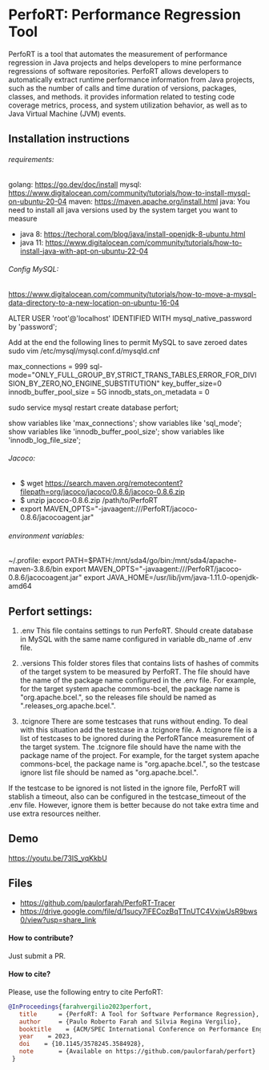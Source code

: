 # PerfoRT: Performance Regression Tool

PerfoRT is a tool that automates the measurement of performance regression in Java projects and helps developers to mine performance regressions of software repositories. PerfoRT allows developers to automatically extract runtime performance information from Java projects, such as the number of
calls and time duration of versions, packages, classes, and methods.  it provides information related to testing code coverage metrics, process, and system utilization behavior, as well as to Java Virtual Machine (JVM) events. 


## Installation instructions


###### requirements:
golang: https://go.dev/doc/install
mysql: https://www.digitalocean.com/community/tutorials/how-to-install-mysql-on-ubuntu-20-04
maven: https://maven.apache.org/install.html
java: You need to install all java versions used by the system target you want to measure
- java 8: https://techoral.com/blog/java/install-openjdk-8-ubuntu.html
- java 11: https://www.digitalocean.com/community/tutorials/how-to-install-java-with-apt-on-ubuntu-22-04

###### Config MySQL:
https://www.digitalocean.com/community/tutorials/how-to-move-a-mysql-data-directory-to-a-new-location-on-ubuntu-16-04

ALTER USER 'root'@'localhost' IDENTIFIED WITH mysql_native_password by 'password';

Add at the end the following lines to permit MySQL to save zeroed dates 
sudo vim /etc/mysql/mysql.conf.d/mysqld.cnf

max_connections = 999
sql-mode="ONLY_FULL_GROUP_BY,STRICT_TRANS_TABLES,ERROR_FOR_DIVISION_BY_ZERO,NO_ENGINE_SUBSTITUTION"
key_buffer_size=0
innodb_buffer_pool_size = 5G
innodb_stats_on_metadata = 0

sudo service mysql restart
create database perfort;

show variables like 'max_connections';
show variables like 'sql_mode';
show variables like 'innodb_buffer_pool_size';
show variables like 'innodb_log_file_size';

###### Jacoco:
- $ wget https://search.maven.org/remotecontent?filepath=org/jacoco/jacoco/0.8.6/jacoco-0.8.6.zip
- $ unzip jacoco-0.8.6.zip /path/to/PerfoRT
- export MAVEN_OPTS="-javaagent:/<path>/<to>/PerfoRT/jacoco-0.8.6/jacocoagent.jar"
  
###### environment variables:
~/.profile:
export PATH=$PATH:/mnt/sda4/go/bin:/mnt/sda4/apache-maven-3.8.6/bin
export MAVEN_OPTS="-javaagent:/<path>/<to>/PerfoRT/jacoco-0.8.6/jacocoagent.jar"
export JAVA_HOME=/usr/lib/jvm/java-1.11.0-openjdk-amd64

 ## Perfort settings:
  
1. .env
  This file contains settings to run PerfoRT. Should create database in MySQL with the same name configured in variable db_name of .env file.
  
2. .versions
  This folder stores files that contains lists of hashes of commits of the target system to be measured by PerfoRT. The file should have the name of the package name configured in the .env file.
For example, for the target system apache commons-bcel, the package name is "org.apache.bcel.", so the releases file should be named as ".releases_org.apache.bcel.".

3. .tcignore
There are some testcases that runs without ending. To deal with this situation add the testcase in a .tcignore file. A .tcignore file is a list of testcases to be ignored during the PerfoRTance measurement of the target system. The .tcignore file should have the name with the package name of the project. For example, for the target system apache commons-bcel, the package name is "org.apache.bcel.", so the testcase ignore list file should be named as "org.apache.bcel.".

If the testcase to be ignored is not listed in the ignore file, PerfoRT will stablish a timeout, also can be configured in the testcase_timeout of the .env file. However, ignore them is better because do not take extra time and use extra resources neither.

## Demo
  https://youtu.be/73IS_yqKkbU
  
## Files
- https://github.com/paulorfarah/PerfoRT-Tracer
- https://drive.google.com/file/d/1sucy7lFECozBqTTnUTC4VxjwUsR9bws0/view?usp=share_link  
  
#### How to contribute?
  Just submit a PR.
  
#### How to cite?
  Please, use the following entry to cite PerfoRT:
```bibtex
@InProceedings{farahvergilio2023perfort,
   title      = {PerfoRT: A Tool for Software Performance Regression},
   author     = {Paulo Roberto Farah and Silvia Regina Vergilio},
   booktitle    = {ACM/SPEC International Conference on Performance Engineering},
   year    = 2023,
   doi    = {10.1145/3578245.3584928},
   note       = {Available on https://github.com/paulorfarah/perfort}
 }
```

 
  

